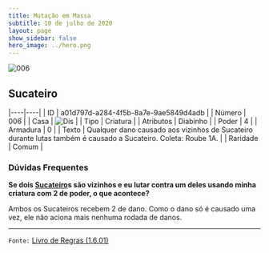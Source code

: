```yaml
---
title: Mutação em Massa
subtitle: 10 de julho de 2020
layout: page
show_sidebar: false
hero_image: ../hero.png
---
```


![006](https://cdn.keyforgegame.com/media/card_front/pt/479_006_49MRFMXQ4QV9_pt.png)

## Sucateiro

|----|----|
| ID | a01d797d-a284-4f5b-8a7e-9ae5849d4adb |
| Número | 006 |
| Casa | ![Dis](https://archonarcana.com/images/thumb/e/e8/Dis.png/22px-Dis.png "Dis") |
| Tipo | Criatura |
| Atributos | Diabinho |
| Poder | 4 |
| Armadura | 0 |
| Texto | Qualquer dano causado aos vizinhos   de Sucateiro durante lutas também   é causado a Sucateiro.  Coleta: Roube 1A. |
| Raridade | Comum |

### Dúvidas Frequentes

**Se dois [Sucateiro](/mm/006)s são vizinhos e eu lutar contra um
deles usando minha criatura com 2 de poder, o que acontece?**

Ambos os Sucateiros recebem 2 de dano. Como o dano só é causado
uma vez, ele não aciona mais nenhuma rodada de danos.

<hr/>

`Fonte:` [Livro de Regras (1.6.01)](https://drive.google.com/open?id=1YNhLKUC0xfriiMwFYpDu1Go3zPJw6gYo)
